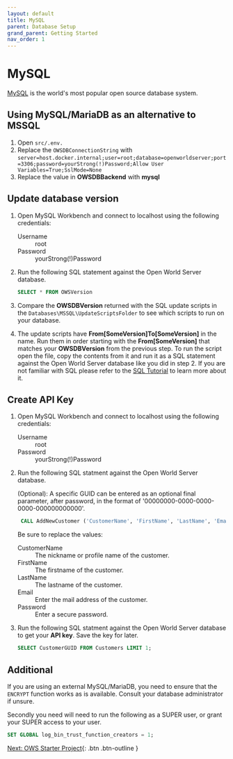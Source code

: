 ```yaml
---
layout: default
title: MySQL
parent: Database Setup
grand_parent: Getting Started
nav_order: 1
---
```


# MySQL

[MySQL](https://www.mysql.com/de/) is the world's most popular open source database system.

## Using MySQL/MariaDB as an alternative to MSSQL
1. Open `src/.env.`
2. Replace the `OWSDBConnectionString` with `server=host.docker.internal;user=root;database=openworldserver;port=3306;password=yourStrong(!)Password;Allow User Variables=True;SslMode=None`
3. Replace the value in **OWSDBBackend** with **mysql**

## Update database version

1. Open MySQL Workbench and connect to localhost using the following credentials:

    <dl>
        <dt>Username</dt>
        <dd>root</dd>
        <dt>Password</dt>
        <dd>yourStrong(!)Password</dd>
    </dl>

2. Run the following SQL statement against the Open World Server database.
   
   ```sql
   SELECT * FROM OWSVersion
   ```

3. Compare the **OWSDBVersion** returned with the SQL update scripts in the `Databases\MSSQL\UpdateScriptsFolder` to see which scripts to run on your database.
   
4. The update scripts have **From[SomeVersion]To[SomeVersion]** in the name. Run them in order starting with the **From[SomeVersion]** that matches your **OWSDBVersion** from the previous step. To run the script open the file, copy the contents from it and run it as a SQL statement against the Open World Server database like you did in step 2. If you are not familiar with SQL please refer to the [SQL Tutorial](https://www.w3schools.com/sql/) to learn more about it.

## Create API Key

1. Open MySQL Workbench and connect to localhost using the following credentials:

    <dl>
        <dt>Username</dt>
        <dd>root</dd>
        <dt>Password</dt>
        <dd>yourStrong(!)Password</dd>
    </dl>

2. Run the following SQL statment against the Open World Server database.

   (Optional): A specific GUID can be entered as an optional final parameter, after password, in the format of '00000000-0000-0000-0000-000000000000'.

   ```sql
    CALL AddNewCustomer ('CustomerName', 'FirstName', 'LastName', 'Email', 'Password', NULL);
   ```
   
   Be sure to replace the values:

    <dl>
        <dt>CustomerName</dt>
        <dd>The nickname or profile name of the customer.</dd>
        <dt>FirstName</dt>
        <dd>The firstname of the customer.</dd>
        <dt>LastName</dt>
        <dd>The lastname of the customer.</dd>
        <dt>Email</dt>
        <dd>Enter the mail address of the customer.</dd>
        <dt>Password</dt>
        <dd>Enter a secure password.</dd>
    </dl>
    
3. Run the following SQL statment against the Open World Server database to get your **API key**. Save the key for later.
   
   ```sql
   SELECT CustomerGUID FROM Customers LIMIT 1;
   ```

## Additional
If you are using an external MySQL/MariaDB, you need to ensure that the `ENCRYPT` function works as is available. Consult your database administrator if unsure.

Secondly you need will need to run the following as a SUPER user, or grant your SUPER access to your user.

```sql
SET GLOBAL log_bin_trust_function_creators = 1;
```

[Next: OWS Starter Project](starter-project){: .btn .btn-outline }